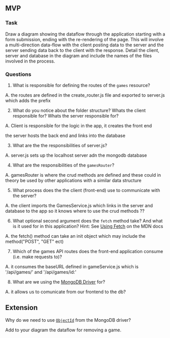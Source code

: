 ## MVP

### Task

Draw a diagram showing the dataflow through the application starting with a form submission, ending with the re-rendering of the page. This will involve a multi-direction data-flow with the client posting data to the server and the server sending data back to the client with the response. Detail the client, server and database in the diagram and include the names of the files involved in the process.

### Questions

1. What is responsible for defining the routes of the `games` resource?

A. the routes are defined in the create_router.js file and exported to server.js which adds the prefix


2. What do you notice about the folder structure?  Whats the client responsible for? Whats the server responsible for?

A. Client is responsible for the logic in the app, it creates the front end 

  the server hosts the back end and links into the database

3. What are the the responsibilities of server.js?

A.  server.js sets up the localhost server adn the mongodb database

4. What are the responsibilities of the `gamesRouter`?

A.  gamesRouter is where the crud methods are defined and these could in theory be used by other applications with a similar data structure

5. What process does the the client (front-end) use to communicate with the server?

A. the client imports the GamesService.js which links in the server and database to the app so it knows where to use the crud methods ??

6. What optional second argument does the `fetch` method take? And what is it used for in this application? Hint: See [Using Fetch](https://developer.mozilla.org/en-US/docs/Web/API/Fetch_API/Using_Fetch) on the MDN docs


A.  the fetch() method can take an init object which may include the method("POST", "GET" ect)

7. Which of the games API routes does the front-end application consume (i.e. make requests to)?

A.  it consumes the baseURL defined in gameService.js which is '/api/games/' and '/api/games/id:'

8. What are we using the [MongoDB Driver](http://mongodb.github.io/node-mongodb-native/) for?

A. it allows us to comunicate from our frontend to the db?


## Extension

Why do we need to use [`ObjectId`](https://mongodb.github.io/node-mongodb-native/api-bson-generated/objectid.html) from the MongoDB driver?

Add to your diagram the dataflow for removing a game.
